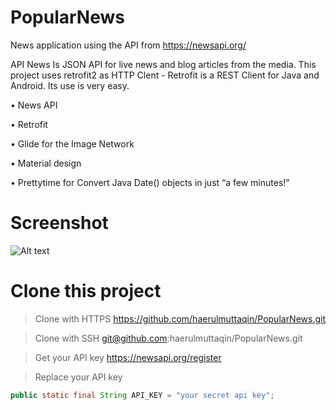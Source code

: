 # PopularNews
News application using the API from https://newsapi.org/

API News Is JSON API for live news and blog articles from the media.
This project uses retrofit2 as HTTP Clent - 
Retrofit is a REST Client for Java and Android. Its use is very easy.

• News API

• Retrofit

• Glide for the Image Network

• Material design

• Prettytime for Convert Java Date() objects in just “a few minutes!”

# Screenshot
![Alt text](https://github.com/haerulmuttaqin/PopularNews/blob/master/Screenshot-NewsApp-Copy.png?raw=true "Title")

# Clone this project

> Clone with HTTPS
https://github.com/haerulmuttaqin/PopularNews.git

> Clone with SSH
git@github.com:haerulmuttaqin/PopularNews.git

>Get your API key
https://newsapi.org/register

>Replace your API key
```java
public static final String API_KEY = "your secret api key";

```
